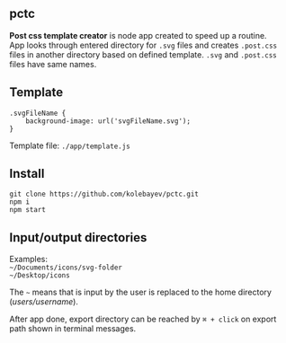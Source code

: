 
## pctc

**Post css template creator**  is node app created to speed up a routine.  
App looks through entered directory for `.svg` files and creates `.post.css` files in another directory based on defined template. `.svg` and `.post.css` files have same names.

## Template
```
.svgFileName {
	background-image: url('svgFileName.svg');
}
```
Template file: `./app/template.js`

## Install
`git clone https://github.com/kolebayev/pctc.git`  
`npm i`  
`npm start`  

## Input/output directories  
Examples:  
`~/Documents/icons/svg-folder`  
`~/Desktop/icons`  

The `~` means that is input by the user is replaced to the home directory (_users/username_).

After app done, export directory can be reached by `⌘ + click` on export path shown in terminal messages.
